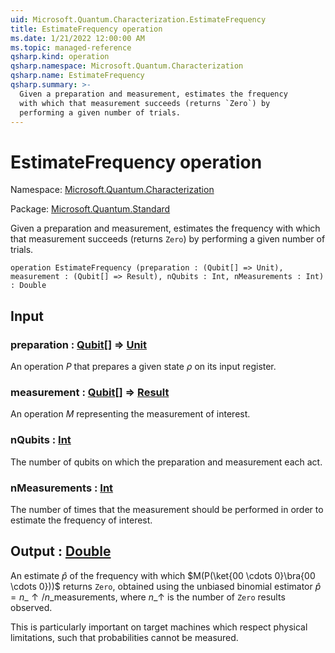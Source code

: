 ```yaml
---
uid: Microsoft.Quantum.Characterization.EstimateFrequency
title: EstimateFrequency operation
ms.date: 1/21/2022 12:00:00 AM
ms.topic: managed-reference
qsharp.kind: operation
qsharp.namespace: Microsoft.Quantum.Characterization
qsharp.name: EstimateFrequency
qsharp.summary: >-
  Given a preparation and measurement, estimates the frequency
  with which that measurement succeeds (returns `Zero`) by
  performing a given number of trials.
---
```


# EstimateFrequency operation

Namespace: [Microsoft.Quantum.Characterization](xref:Microsoft.Quantum.Characterization)

Package: [Microsoft.Quantum.Standard](https://nuget.org/packages/Microsoft.Quantum.Standard)


Given a preparation and measurement, estimates the frequencywith which that measurement succeeds (returns `Zero`) byperforming a given number of trials.

```qsharp
operation EstimateFrequency (preparation : (Qubit[] => Unit), measurement : (Qubit[] => Result), nQubits : Int, nMeasurements : Int) : Double
```


## Input

### preparation : [Qubit](xref:microsoft.quantum.qsharp.valueliterals#qubit-literals)[] => [Unit](xref:microsoft.quantum.qsharp.valueliterals#unit-literal) 

An operation $P$ that prepares a given state $\rho$ onits input register.


### measurement : [Qubit](xref:microsoft.quantum.qsharp.valueliterals#qubit-literals)[] => [Result](xref:microsoft.quantum.qsharp.valueliterals#result-literal) 

An operation $M$ representing the measurement of interest.


### nQubits : [Int](xref:microsoft.quantum.qsharp.valueliterals#int-literals)

The number of qubits on which the preparation and measurementeach act.


### nMeasurements : [Int](xref:microsoft.quantum.qsharp.valueliterals#int-literals)

The number of times that the measurement should be performedin order to estimate the frequency of interest.



## Output : [Double](xref:microsoft.quantum.qsharp.valueliterals#double-literals)

An estimate $\hat{p}$ of the frequency with which$M(P(\ket{00 \cdots 0}\bra{00 \cdots 0}))$ returns `Zero`,obtained using the unbiased binomial estimator $\hat{p} =n\_{\uparrow} / n\_{\text{measurements}}$, where $n\_{\uparrow}$ isthe number of `Zero` results observed.This is particularly important on target machines which respectphysical limitations, such that probabilities cannot be measured.